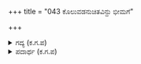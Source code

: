 +++
title = "043 ಕೊಲುವಡನುಚಿತವಿನ್ದು ಭೀಮಗೆ"

+++

<details><summary>ಗದ್ಯ (ಕ.ಗ.ಪ) </summary>

43. ದುರ್ಯೋಧನ! ನಿನ್ನ ದೇಹ ಭೀಮನಿಗೋಸ್ಕರವಾಗಿರುವ ಮೀಸಲು, ಆದ್ದರಿಂದ ನಾನು ನಿನ್ನನ್ನು ಕೊಲ್ಲುವುದು ನ್ಯಾಯವಲ್ಲ. ನೀನು ನನ್ನ ಮೇಲೆ  ನಿನಗಿಷ್ಟ ಬಂದ ರೀತಿಯಲ್ಲಿ ಆಯುಧಗಳನ್ನು ಪ್ರಯೋಗಿಸು , ನನ್ನನ್ನು ಧಿಕ್ಕರಿಸು, ನಾಶಮಾಡು, ನಿನಗೆ ಬೇಕಾದಷ್ಟು ಪ್ರತಿಜ್ಞೆಗಳನ್ನು  ಮಾಡು. ; ಈಗ ನಾವು ನಿನಗೆ ಹೆದರಿದ್ದೇವೆ ಎಂದು ಮೂದಲಿಸಿದ ಅರ್ಜುನ, ದುರ್ಯೋಧನನ ಅಕ್ಕಪಕ್ಕದಲ್ಲಿದ್ದ ಯೋಧರ, ಕುದುರೆ ಸವಾರರ, ರಥದಲ್ಲಿದ್ದವರ, ಕಾಲಾಳುಗಳ ಮೇಲೆ ಯುದ್ಧಕ್ಕೆ ತೊಡಗಿ ಅವರನ್ನು ಬಾಣಗಳಿಂದ ಹೊಡೆದು, ಬಾಣಗಳನ್ನು ಅವರ ಮೈಯಲ್ಲಿ ನಾಟಿಸಿದ'
</details>

<details><summary>ಪದಾರ್ಥ (ಕ.ಗ.ಪ) </summary>

ಎಸು-ಆಯುಧವನ್ನು ಪ್ರಯೋಗಿಸು, ಬಾಣ ಪ್ರಯೋಗಿಸು, ಹೊಡೆ, ಸೆಕ್ಕು-ನಾಟಿಸು, ವಿಭಾಡಿಸು-ಧಿಕ್ಕರಿಸು, ಸೋಲಿಸು, ಸೀಳಿಹಾಕು.
</details>
